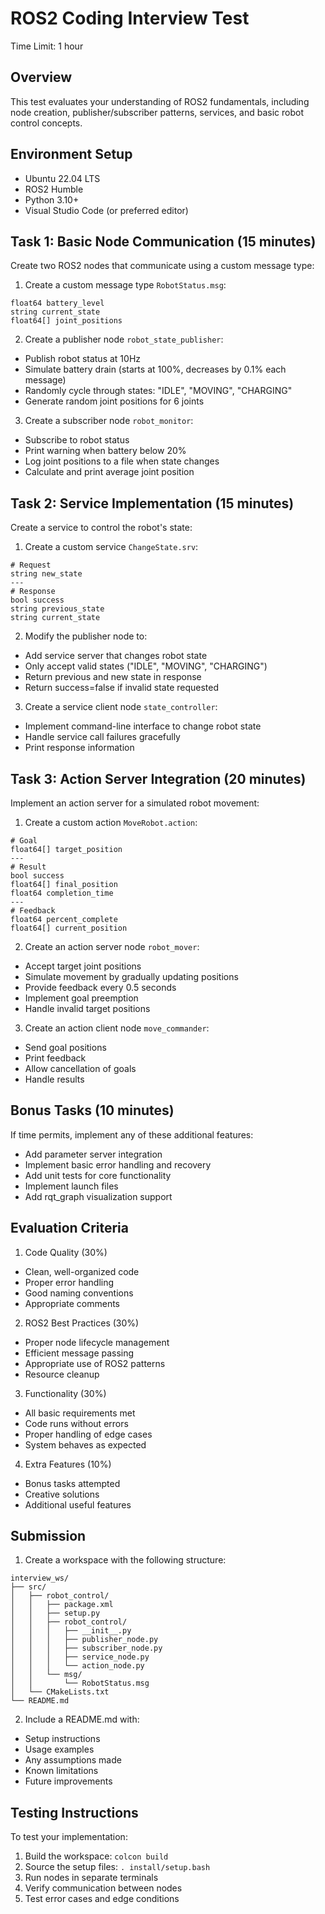 # ROS2 Coding Interview Test
Time Limit: 1 hour

## Overview
This test evaluates your understanding of ROS2 fundamentals, including node creation, publisher/subscriber patterns, services, and basic robot control concepts.

## Environment Setup
- Ubuntu 22.04 LTS
- ROS2 Humble
- Python 3.10+
- Visual Studio Code (or preferred editor)

## Task 1: Basic Node Communication (15 minutes)
Create two ROS2 nodes that communicate using a custom message type:

1. Create a custom message type `RobotStatus.msg`:
```
float64 battery_level
string current_state
float64[] joint_positions
```

2. Create a publisher node `robot_state_publisher`:
- Publish robot status at 10Hz
- Simulate battery drain (starts at 100%, decreases by 0.1% each message)
- Randomly cycle through states: "IDLE", "MOVING", "CHARGING"
- Generate random joint positions for 6 joints

3. Create a subscriber node `robot_monitor`:
- Subscribe to robot status
- Print warning when battery below 20%
- Log joint positions to a file when state changes
- Calculate and print average joint position

## Task 2: Service Implementation (15 minutes)
Create a service to control the robot's state:

1. Create a custom service `ChangeState.srv`:
```
# Request
string new_state
---
# Response
bool success
string previous_state
string current_state
```

2. Modify the publisher node to:
- Add service server that changes robot state
- Only accept valid states ("IDLE", "MOVING", "CHARGING")
- Return previous and new state in response
- Return success=false if invalid state requested

3. Create a service client node `state_controller`:
- Implement command-line interface to change robot state
- Handle service call failures gracefully
- Print response information

## Task 3: Action Server Integration (20 minutes)
Implement an action server for a simulated robot movement:

1. Create a custom action `MoveRobot.action`:
```
# Goal
float64[] target_position
---
# Result
bool success
float64[] final_position
float64 completion_time
---
# Feedback
float64 percent_complete
float64[] current_position
```

2. Create an action server node `robot_mover`:
- Accept target joint positions
- Simulate movement by gradually updating positions
- Provide feedback every 0.5 seconds
- Implement goal preemption
- Handle invalid target positions

3. Create an action client node `move_commander`:
- Send goal positions
- Print feedback
- Allow cancellation of goals
- Handle results

## Bonus Tasks (10 minutes)
If time permits, implement any of these additional features:
- Add parameter server integration
- Implement basic error handling and recovery
- Add unit tests for core functionality
- Implement launch files
- Add rqt_graph visualization support

## Evaluation Criteria
1. Code Quality (30%)
- Clean, well-organized code
- Proper error handling
- Good naming conventions
- Appropriate comments

2. ROS2 Best Practices (30%)
- Proper node lifecycle management
- Efficient message passing
- Appropriate use of ROS2 patterns
- Resource cleanup

3. Functionality (30%)
- All basic requirements met
- Code runs without errors
- Proper handling of edge cases
- System behaves as expected

4. Extra Features (10%)
- Bonus tasks attempted
- Creative solutions
- Additional useful features

## Submission
1. Create a workspace with the following structure:
```
interview_ws/
├── src/
│   ├── robot_control/
│   │   ├── package.xml
│   │   ├── setup.py
│   │   ├── robot_control/
│   │   │   ├── __init__.py
│   │   │   ├── publisher_node.py
│   │   │   ├── subscriber_node.py
│   │   │   ├── service_node.py
│   │   │   └── action_node.py
│   │   └── msg/
│   │       └── RobotStatus.msg
│   └── CMakeLists.txt
└── README.md
```

2. Include a README.md with:
- Setup instructions
- Usage examples
- Any assumptions made
- Known limitations
- Future improvements

## Testing Instructions
To test your implementation:
1. Build the workspace: `colcon build`
2. Source the setup files: `. install/setup.bash`
3. Run nodes in separate terminals
4. Verify communication between nodes
5. Test error cases and edge conditions
